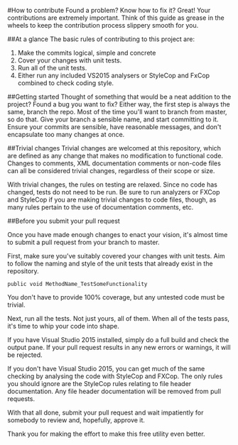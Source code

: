 #How to contribute
Found a problem? Know how to fix it? Great! Your contributions are extremely important. Think of this guide as grease in the wheels to keep the contribution process slippery smooth for you.

##At a glance
The basic rules of contributing to this project are:

1. Make the commits logical, simple and concrete
2. Cover your changes with unit tests.
3. Run all of the unit tests.
4. Either run any included VS2015 analysers or StyleCop and FxCop combined to check coding style.

##Getting started
Thought of something that would be a neat addition to the project? Found a bug you want to fix? Either way, the first step is always the same, branch the repo. Most of the time you'll want to branch from master, so do that. Give your branch a sensible name, and start committing to it. Ensure your commits are sensible, have reasonable messages, and don't encapsulate too many changes at once.

##Trivial changes
Trivial changes are welcomed at this repository, which are defined as any change that makes no modification to functional code. Changes to comments, XML documentation comments or non-code files can all be considered trivial changes, regardless of their scope or size.

With trivial changes, the rules on testing are relaxed. Since no code has changed, tests do not need to be run. Be sure to run analyzers or FXCop and StyleCop if you are making trivial changes to code files, though, as many rules pertain to the use of documentation comments, etc.

##Before you submit your pull request

Once you have made enough changes to enact your vision, it's almost time to submit a pull request from your branch to master.

First, make sure you've suitably covered your changes with unit tests. Aim to follow the naming and style of the unit tests that already exist in the repository.

    public void MethodName_TestSomeFunctionality

You don't have to provide 100% coverage, but any untested code must be trivial.

Next, run all the tests. Not just yours, all of them. When all of the tests pass, it's time to whip your code into shape.

If you have Visual Studio 2015 installed, simply do a full build and check the output pane. If your pull request results in any new errors or warnings, it will be rejected.

If you don't have Visual Studio 2015, you can get much of the same checking by analysing the code with StyleCop and FXCop. The only rules you should ignore are the StyleCop rules relating to file header documentation. Any file header documentation will be removed from pull requests.

With that all done, submit your pull request and wait impatiently for somebody to review and, hopefully, approve it.

Thank you for making the effort to make this free utility even better.